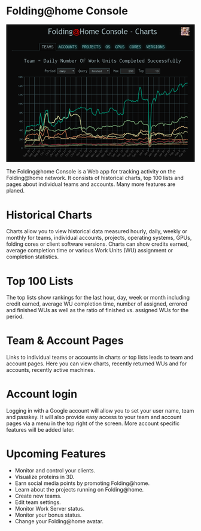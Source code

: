 Folding@home Console
====================

[![Screenshot of the Folding@home Console](screenshot.png)](https://console.foldingathome.org)

The Folding@home Console is a Web app for tracking activity on the Folding@home
network.  It consists of historical charts, top 100 lists and pages about
individual teams and accounts.  Many more features are planed.

# Historical Charts
Charts allow you to view historical data measured hourly, daily, weekly or
monthly for teams, individual accounts, projects, operating systems, GPUs,
folding cores or client software versions.  Charts can show credits earned,
average completion time or various Work Units (WU) assignment or completion
statistics.

# Top 100 Lists
The top lists show rankings for the last hour, day, week or month including
credit earned, average WU completion time, number of assigned, errored and
finished WUs as well as the ratio of finished vs. assigned WUs for the period.

# Team & Account Pages
Links to individual teams or accounts in charts or top lists leads to team and
account pages.  Here you can view charts, recently returned WUs and for
accounts, recently active machines.

# Account login
Logging in with a Google account will allow you to set your user name, team and
passkey.  It will also provide easy access to your team and account pages via a
menu in the top right of the screen.  More account specific features will be
added later.

# Upcoming Features
 * Monitor and control your clients.
 * Visualize proteins in 3D.
 * Earn social media points by promoting Folding@home.
 * Learn about the projects running on Folding@home.
 * Create new teams.
 * Edit team settings.
 * Monitor Work Server status.
 * Monitor your bonus status.
 * Change your Folding@home avatar.
